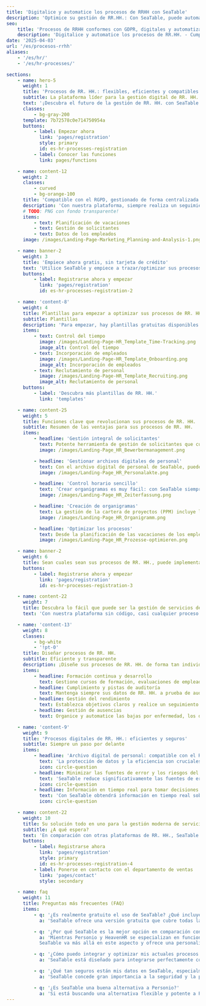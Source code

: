 ```yaml
---
title: 'Digitalice y automatice los procesos de RRHH con SeaTable'
description: 'Optimice su gestión de RR.HH.: Con SeaTable, puede automatizar la gestión de candidatos, el registro de tiempos y los expedientes de personal en cumplimiento de la GDPR. Evite el caos de Excel, la pérdida de tiempo y los riesgos para la protección de datos y obtenga una visión de conjunto, seguridad y eficacia, para los equipos de RRHH modernos.'
seo:
    title: 'Procesos de RRHH conformes con GDPR, digitales y automatizados | SeaTable'
    description: 'Digitalice y automatice los procesos de RR.HH. - Cumpla la GDPR con SeaTable. Más eficiencia, visión de conjunto y seguridad en la gestión de RRHH.'
date: '2025-04-03'
url: '/es/procesos-rrhh'
aliases:
    - '/es/hr/'
    - '/es/hr-processes/'

sections:
    - name: hero-5
      weight: 1
      title: 'Procesos de RR. HH.: flexibles, eficientes y compatibles con el RGPD.'
      subtitle: La plataforma líder para la gestión digital de RR. HH.
      text: '¡Descubra el futuro de la gestión de RR. HH. con SeaTable! Optimice, digitalice y automatice sus procesos de RR. HH. ¡Diseñe sus propios procesos sin necesidad de conocimientos de programación!'
      classes:
          - bg-gray-200
      template: 7b72578c0e714750954a
      buttons:
          - label: Empezar ahora
            link: 'pages/registration'
            style: primary
            id: es-hr-processes-registration
          - label: Conocer las funciones
            link: pages/functions

    - name: content-12
      weight: 2
      classes:
          - curved
          - bg-orange-100
      title: 'Compatible con el RGPD, gestionado de forma centralizada y eficiente en un solo lugar.'
      description: 'Con nuestra plataforma, siempre realiza un seguimiento de todas las tareas importantes y ahorra un tiempo valioso.'
      # TODO: PNG con fondo transparente!
      items:
          - text: Planificación de vacaciones
          - text: Gestión de solicitantes
          - text: Datos de los empleados
      image: /images/Landing-Page-Marketing_Planning-and-Analysis-1.png

    - name: banner-2
      weight: 3
      title: 'Empiece ahora gratis, sin tarjeta de crédito'
      text: 'Utilice SeaTable y empiece a trazar/optimizar sus procesos de RR. HH. de inmediato, de forma gratuita y sin tarjeta de crédito. Regístrese hoy mismo y descubra lo fácil que es utilizar la plataforma.'
      buttons:
          - label: Registrarse ahora y empezar
            link: 'pages/registration'
            id: es-hr-processes-registration-2

    - name: 'content-8'
      weight: 4
      title: Plantillas para empezar a optimizar sus procesos de RR. HH.
      subtitle: Plantillas
      description: 'Para empezar, hay plantillas gratuitas disponibles específicamente para los procesos de RR. HH., así como un curso en línea gratuito que le guía paso a paso hasta su primera base propia. ¡Experimente lo fácil que es llevar la gestión de sus procesos de RR. HH. al siguiente nivel con SeaTable!<br/><br/>**Importe plantillas a su cuenta de SeaTable con un solo clic**'
      items:
          - text: Control del tiempo
            image: /images/Landing-Page-HR_Template_Time-Tracking.png
            image_alt: Control del tiempo
          - text: Incorporación de empleados
            image: /images/Landing-Page-HR_Template_Onboarding.png
            image_alt: Incorporación de empleados
          - text: Reclutamiento de personal
            image: /images/Landing-Page-HR_Template_Recruiting.png
            image_alt: Reclutamiento de personal
      buttons:
          - label: 'Descubra más plantillas de RR. HH.'
            link: 'templates'

    - name: content-25
      weight: 5
      title: Funciones clave que revolucionan sus procesos de RR. HH.
      subtitle: Resumen de las ventajas para sus procesos de RR. HH.
      items:
          - headline: 'Gestión integral de solicitantes'
            text: Potente herramienta de gestión de solicitantes que cubre todo el proceso de contratación, desde la recepción hasta el rechazo de una solicitud. Optimice su proceso de contratación y mejore la experiencia del candidato.
            image: /images/Landing-Page_HR_Bewerbermanagement.png

          - headline: 'Gestionar archivos digitales de personal'
            text: Con el archivo digital de personal de SeaTable, puede digitalizar y almacenar de forma segura sus archivos de personal. Gracias a una estructura clara para el archivo electrónico de personal y al cumplimiento de los plazos de conservación, siempre cumplirá con la ley.
            image: /images/Landing-Page_HR_Personalakte.png

          - headline: 'Control horario sencillo'
            text: 'Crear organigramas es muy fácil: con SeaTable siempre tendrá a la vista la estructura de su empresa y podrá mostrar los organigramas de forma rápida y clara.'
            image: /images/Landing-Page_HR_Zeiterfassung.png

          - headline: 'Creación de organigramas'
            text: La gestión de la cartera de proyectos (PPM) incluye la gestión de todos los proyectos de una organización. La gestión de carteras de proyectos es intensiva en datos y requiere la evaluación de muchos proyectos.
            image: /images/Landing-Page_HR_Organigramm.png

          - headline: 'Optimizar los procesos'
            text: Desde la planificación de las vacaciones de los empleados hasta los informes de gastos de viaje, pasando por los complejos procesos de incorporación y desincorporación, SeaTable le ofrece todas las herramientas para optimizar sus procesos de RR. HH. y minimizar los errores.
            image: /images/Landing-Page_HR_Prozesse-optimieren.png

    - name: banner-2
      weight: 6
      title: Sean cuales sean sus procesos de RR. HH., puede implementarlos con SeaTable
      buttons:
          - label: Registrarse ahora y empezar
            link: 'pages/registration'
            id: es-hr-processes-registration-3

    - name: content-22
      weight: 7
      title: Descubra lo fácil que puede ser la gestión de servicios de RR. HH.
      text: 'Con nuestra plataforma sin código, casi cualquier proceso de RR. HH. puede asignarse en su aplicación.'

    - name: 'content-13'
      weight: 8
      classes:
          - bg-white
          - '!pt-0'
      title: Diseñar procesos de RR. HH.
      subtitle: Eficiente y transparente
      description: ¡Diseñe sus procesos de RR. HH. de forma tan individual y flexible como los necesite!
      items:
          - headline: Formación continua y desarrollo
            text: Gestione cursos de formación, evaluaciones de empleados y trayectorias profesionales con plantillas y flujos de trabajo fácilmente adaptables.
          - headline: Cumplimiento y pistas de auditoría
            text: Mantenga siempre sus datos de RR. HH. a prueba de auditorías con pistas de auditoría y flujos de trabajo compatibles con el RGPD.
          - headline: Gestión del rendimiento
            text: Establezca objetivos claros y realice un seguimiento del rendimiento de sus empleados con paneles e informes personalizables.
          - headline: Gestión de ausencias
            text: Organice y automatice las bajas por enfermedad, los días de vacaciones y otras ausencias con el planificador de vacaciones integrado.

    - name: 'content-9'
      weight: 9
      title: 'Procesos digitales de RR. HH.: eficientes y seguros'
      subtitle: Siempre un paso por delante
      items:
          - headline: 'Archivo digital de personal: compatible con el RGPD y seguro'
            text: 'La protección de datos y la eficiencia son cruciales para las soluciones modernas de RR. HH. SeaTable le ofrece una solución segura y compatible con el RGPD para su archivo digital de personal. Elija opciones de alojamiento flexibles: su propio servidor o la nube, en función de sus requisitos de protección de datos. Digitalice los archivos de personal sin esfuerzo. Implemente los plazos de conservación y diseñe el archivo electrónico de personal de forma individual y clara.'
            icon: circle-question
          - headline: Minimizar las fuentes de error y los riesgos del proceso
            text: 'SeaTable reduce significativamente las fuentes de error en los procesos de RR. HH. La automatización y la gestión centralizada de documentos reducen los errores manuales y los riesgos causados por entradas incorrectas o información obsoleta. El archivo electrónico de personal es claro, fácil de gestionar y legalmente seguro. A diferencia de Excel y muchas herramientas de RR. HH., SeaTable ofrece más control y seguridad para los datos confidenciales. Usted decide quién puede ver qué, protegiendo así contra el uso indebido.'
            icon: circle-question
          - headline: Información en tiempo real para tomar decisiones informadas
            text: 'Con SeaTable obtendrá información en tiempo real sobre todos los datos de RR. HH. Los directivos y los equipos de RR. HH. siempre tendrán acceso a la información actual para tomar decisiones informadas. Se pueden supervisar los indicadores clave importantes, como la satisfacción de los empleados, las tasas de asistencia o el progreso en el proceso de incorporación y desincorporación. Gracias a la integración y visualización de los datos, podrá identificar las tendencias de forma temprana y tomar medidas preventivas.'
            icon: circle-question

    - name: content-22
      weight: 10
      title: Su solución todo en uno para la gestión moderna de servicios de RR. HH.
      subtitle: ¿A qué espera?
      text: 'En comparación con otras plataformas de RR. HH., SeaTable es fácilmente personalizable y escalable. Con sus potentes funciones, puede diseñar sus **procesos de RR. HH. de forma clara y eficiente**. Por ejemplo, utilice el archivo digital de personal de forma gratuita en la versión básica para almacenar todos los datos de los empleados de forma centralizada y segura y acceder a ellos en cualquier momento. ¡Despídase de los procesos de RR. HH. ineficientes y propensos a errores con SeaTable!'
      buttons:
          - label: Registrarse ahora
            link: 'pages/registration'
            style: primary
            id: es-hr-processes-registration-4
          - label: Ponerse en contacto con el departamento de ventas
            link: 'pages/contact'
            style: secondary

    - name: faq
      weight: 11
      title: Preguntas más frecuentes (FAQ)
      items:
          - q: '¿Es realmente gratuito el uso de SeaTable? ¿Qué incluye la versión gratuita?'
            a: 'SeaTable ofrece una versión gratuita que cubre todas las funciones básicas que necesita para optimizar sus procesos de RRHH. Puede utilizar la plataforma de forma gratuita sin tener que facilitar una tarjeta de crédito. La versión gratuita le permite crear expedientes digitales de personal, gestionar procesos de RRHH, utilizar sistemas de registro de tiempos y mucho más. También tienes acceso a plantillas gratuitas específicas para RRHH que te ayudarán a empezar. Si necesita funciones avanzadas y más espacio de almacenamiento, puede pasar a una de nuestras asequibles versiones premium en cualquier momento'

          - q: '¿Por qué SeaTable es la mejor opción en comparación con Personio y HeavenHR?'
            a: 'Mientras Personio y HeavenHR se especializan en funciones específicas de RRHH, SeaTable destaca por su flexibilidad y capacidad de personalización. Personio es conocida por su sencilla herramienta de gestión de candidatos y la gestión de funciones básicas de RRHH como la planificación de vacaciones de los empleados. HeavenHR destaca por un proceso de incorporación claramente estructurado y un registro eficiente del tiempo de trabajo. Sin embargo, ambas plataformas tienen limitaciones en cuanto a personalización e integración en sistemas existentes.<br><br>
            SeaTable va más allá en este aspecto y ofrece una personalización completa para que pueda diseñar y optimizar individualmente procesos de RR.HH. como los procesos de incorporación y baja, el trabajo operativo de RR.HH. y la contabilidad de gastos de viaje. Con su flexible API y sus numerosas opciones de integración, SeaTable puede integrarse perfectamente en sus flujos de trabajo existentes y ofrece además un software digital de expedientes personales seguro y eficiente. En comparación con Personio y HeavenHR, SeaTable también ofrece más opciones de digitalización de los expedientes de personal para satisfacer las crecientes demandas de los procesos de recursos humanos'

          - q: '¿Cómo puedo integrar y optimizar mis actuales procesos de RRHH con SeaTable?'
            a: 'SeaTable está diseñado para integrarse perfectamente con sus procesos y sistemas de RRHH existentes. Gracias a su flexible API y a sus amplias opciones de integración, puede conectar fácilmente SeaTable con otras herramientas y plataformas. Además, SeaTable ofrece plantillas y flujos de trabajo personalizables que puede utilizar para optimizar sus procesos de RR.HH., como la gestión de candidatos, el registro del tiempo de trabajo, los procesos de incorporación y desvinculación, el desarrollo de los empleados y mucho más. SeaTable le ofrece un control total sobre sus operaciones de RRHH y le permite diseñar sus procesos de la forma que mejor se adapte a su organización'

          - q: '¿Qué tan seguros están mis datos en SeaTable, especialmente en términos de GDPR?'
            a: 'SeaTable concede gran importancia a la seguridad y la protección de los datos. La plataforma es totalmente compatible con GDPR y ofrece opciones flexibles de alojamiento y despliegue. Puede ejecutar SeaTable en la nube o en sus propios servidores para mantener un control total sobre sus datos. Todos los datos se almacenan de forma segura y puede establecer períodos de retención personalizados para su archivo digital de personal. Además, los controles de acceso basados en roles garantizan que sus datos estén siempre protegidos'

          - q: '¿Es SeaTable una buena alternativa a Personio?'
            a: 'Si está buscando una alternativa flexible y potente a Personio, SeaTable le ofrece la solución perfecta. Con la posibilidad de personalizar los procesos de RRHH y obtener una visión completa de sus procesos de RRHH, SeaTable es adecuado tanto para pequeñas como para grandes empresas. Ya se trate de sistemas de registro de tiempos, archivos digitales de personal o la posibilidad de crear un organigrama, SeaTable le ofrece una plataforma completa para optimizar sus procesos de RRHH'
---
```

